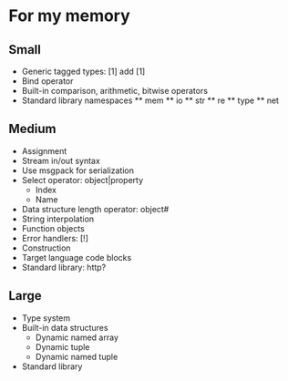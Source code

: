 # For my memory

## Small

* Generic tagged types: [1] add [1]
* Bind operator
* Built-in comparison, arithmetic, bitwise operators
* Standard library namespaces
** mem
** io
** str
** re
** type
** net

## Medium

* Assignment
* Stream in/out syntax
* Use msgpack for serialization
* Select operator: object|property
  * Index
  * Name
* Data structure length operator: object#
* String interpolation
* Function objects
* Error handlers: [!]
* Construction
* Target language code blocks
* Standard library: http?

## Large

* Type system
* Built-in data structures
  * Dynamic named array
  * Dynamic tuple
  * Dynamic named tuple
* Standard library